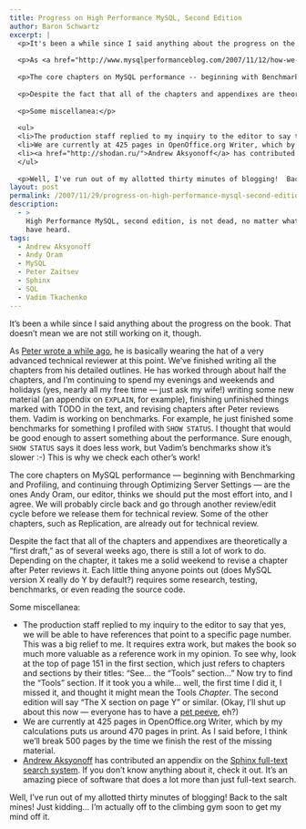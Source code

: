```yaml
---
title: Progress on High Performance MySQL, Second Edition
author: Baron Schwartz
excerpt: |
  <p>It's been a while since I said anything about the progress on the book.  That doesn't mean we are not still working on it, though.</p>
  
  <p>As <a href="http://www.mysqlperformanceblog.com/2007/11/12/how-we-work-on-high-performance-mysql-second-edition/">Peter wrote a while ago</a>, he is basically wearing the hat of a very advanced technical reviewer at this point.  We've finished writing all the chapters from his detailed outlines.  He has worked through about half the chapters, and I'm continuing to spend my evenings and weekends and holidays (yes, nearly all my free time -- just ask my wife!) writing some new material (an appendix on <code>EXPLAIN</code>, for example), finishing unfinished things marked with TODO in the text, and revising chapters after Peter reviews them.  Vadim is working on benchmarks.  For example, he just finished some benchmarks for something I profiled with <code>SHOW STATUS</code>.  I thought that would be good enough to assert something about the performance.  Sure enough, <code>SHOW STATUS</code> says it does less work, but Vadim's benchmarks show it's slower :-)  This is why we check each other's work!</p>
  
  <p>The core chapters on MySQL performance -- beginning with Benchmarking and Profiling, and continuing through Optimizing Server Settings -- are the ones Andy Oram, our editor, thinks we should put the most effort into, and I agree.  We will probably circle back and go through another review/edit cycle before we release them for technical review.  Some of the other chapters, such as Replication, are already out for technical review.</p>
  
  <p>Despite the fact that all of the chapters and appendixes are theoretically a "first draft," as of several weeks ago, there is still a lot of work to do.  Depending on the chapter, it takes me a solid weekend to revise a chapter after Peter reviews it.  Each little thing anyone points out (does MySQL version X really do Y by default?) requires some research, testing, benchmarks, or even reading the source code.</p>
  
  <p>Some miscellanea:</p>
  
  <ul>
  <li>The production staff replied to my inquiry to the editor to say that yes, we will be able to have references that point to a specific page number.  This was a big relief to me.  It requires extra work, but makes the book so much more valuable as a reference work in my opinion.  To see why, look at the top of page 151 in the first section, which just refers to chapters and sections by their titles: "See... the "Tools" section..."  Now try to find the "Tools" section.  If it took you a while... well, the first time I did it, I missed it, and thought it might mean the Tools <em>Chapter</em>.  The second edition will say "The X section on page Y" or similar.  (Okay, I'll shut up about this now -- everyone has to have a <a href="http://www.xaprb.com/blog/2007/02/14/review-of-pro-nagios-20-and-nagios-system-and-network-monitoring/">pet peeve</a>, eh?)</li>
  <li>We are currently at 425 pages in OpenOffice.org Writer, which by my calculations puts us around 470 pages in print.  As I said before, I think we'll break 500 pages by the time we finish the rest of the missing material.</li>
  <li><a href="http://shodan.ru/">Andrew Aksyonoff</a> has contributed an appendix on the <a href="http://www.sphinxsearch.com/">Sphinx full-text search system</a>.  If you don't know anything about it, check it out.  It's an amazing piece of software that does a lot more than just full-text search.</li>
  </ul>
  
  <p>Well, I've run out of my allotted thirty minutes of blogging!  Back to the salt mines!  Just kidding...  I'm actually off to the climbing gym soon to get my mind off it.</p>
layout: post
permalink: /2007/11/29/progress-on-high-performance-mysql-second-edition/
description:
  - >
    High Performance MySQL, second edition, is not dead, no matter what you might
    have heard.
tags:
  - Andrew Aksyonoff
  - Andy Oram
  - MySQL
  - Peter Zaitsev
  - Sphinx
  - SQL
  - Vadim Tkachenko
---
```

It&#8217;s been a while since I said anything about the progress on the book. That doesn&#8217;t mean we are not still working on it, though.

As [Peter wrote a while ago][1], he is basically wearing the hat of a very advanced technical reviewer at this point. We&#8217;ve finished writing all the chapters from his detailed outlines. He has worked through about half the chapters, and I&#8217;m continuing to spend my evenings and weekends and holidays (yes, nearly all my free time &#8212; just ask my wife!) writing some new material (an appendix on `EXPLAIN`, for example), finishing unfinished things marked with TODO in the text, and revising chapters after Peter reviews them. Vadim is working on benchmarks. For example, he just finished some benchmarks for something I profiled with `SHOW STATUS`. I thought that would be good enough to assert something about the performance. Sure enough, `SHOW STATUS` says it does less work, but Vadim&#8217;s benchmarks show it&#8217;s slower :-) This is why we check each other&#8217;s work!

The core chapters on MySQL performance &#8212; beginning with Benchmarking and Profiling, and continuing through Optimizing Server Settings &#8212; are the ones Andy Oram, our editor, thinks we should put the most effort into, and I agree. We will probably circle back and go through another review/edit cycle before we release them for technical review. Some of the other chapters, such as Replication, are already out for technical review.

Despite the fact that all of the chapters and appendixes are theoretically a &#8220;first draft,&#8221; as of several weeks ago, there is still a lot of work to do. Depending on the chapter, it takes me a solid weekend to revise a chapter after Peter reviews it. Each little thing anyone points out (does MySQL version X really do Y by default?) requires some research, testing, benchmarks, or even reading the source code.

Some miscellanea:

*   The production staff replied to my inquiry to the editor to say that yes, we will be able to have references that point to a specific page number. This was a big relief to me. It requires extra work, but makes the book so much more valuable as a reference work in my opinion. To see why, look at the top of page 151 in the first section, which just refers to chapters and sections by their titles: &#8220;See&#8230; the &#8220;Tools&#8221; section&#8230;&#8221; Now try to find the &#8220;Tools&#8221; section. If it took you a while&#8230; well, the first time I did it, I missed it, and thought it might mean the Tools *Chapter*. The second edition will say &#8220;The X section on page Y&#8221; or similar. (Okay, I&#8217;ll shut up about this now &#8212; everyone has to have a [pet peeve][2], eh?)
*   We are currently at 425 pages in OpenOffice.org Writer, which by my calculations puts us around 470 pages in print. As I said before, I think we&#8217;ll break 500 pages by the time we finish the rest of the missing material.
*   [Andrew Aksyonoff][3] has contributed an appendix on the [Sphinx full-text search system][4]. If you don&#8217;t know anything about it, check it out. It&#8217;s an amazing piece of software that does a lot more than just full-text search.

Well, I&#8217;ve run out of my allotted thirty minutes of blogging! Back to the salt mines! Just kidding&#8230; I&#8217;m actually off to the climbing gym soon to get my mind off it.

 [1]: http://www.mysqlperformanceblog.com/2007/11/12/how-we-work-on-high-performance-mysql-second-edition/
 [2]: http://www.xaprb.com/blog/2007/02/14/review-of-pro-nagios-20-and-nagios-system-and-network-monitoring/
 [3]: http://shodan.ru/
 [4]: http://www.sphinxsearch.com/